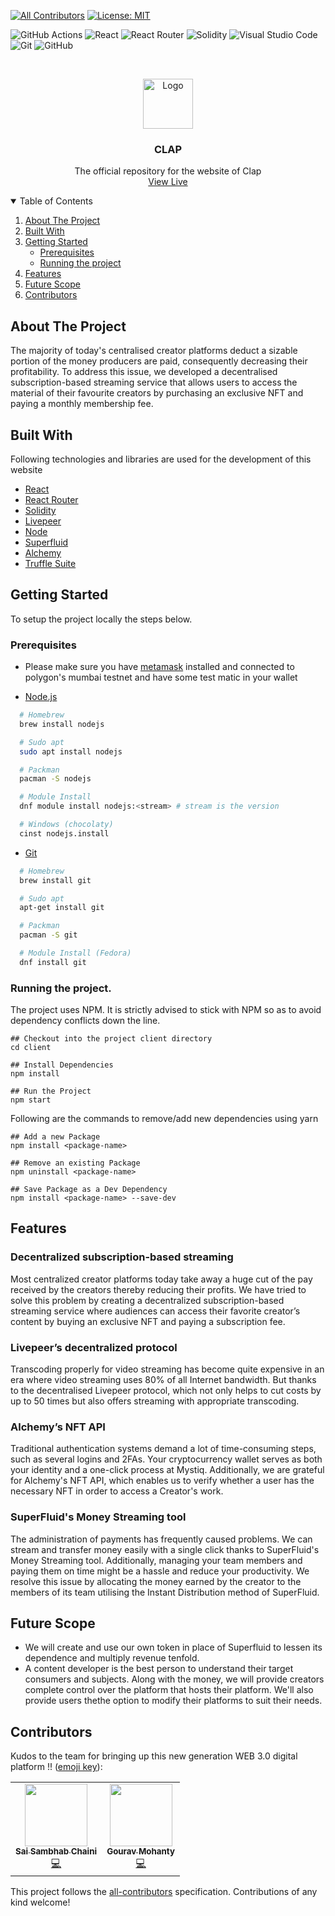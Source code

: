 
<!-- ALL-CONTRIBUTORS-BADGE:START - Do not remove or modify this section -->
[![All Contributors](https://img.shields.io/badge/all_contributors-2-orange.svg?style=flat-square)](#contributors-)
[![License: MIT](https://img.shields.io/badge/License-MIT-yellow.svg)](https://opensource.org/licenses/MIT)
<!-- ALL-CONTRIBUTORS-BADGE:END -->

<!-- Other badges-->
![GitHub Actions](https://img.shields.io/badge/github%20actions-%232671E5.svg?style=for-the-badge&logo=githubactions&logoColor=white)
![React](https://img.shields.io/badge/react-%2320232a.svg?style=for-the-badge&logo=react&logoColor=%2361DAFB)
![React Router](https://img.shields.io/badge/React_Router-CA4245?style=for-the-badge&logo=react-router&logoColor=white)
![Solidity](https://img.shields.io/badge/Solidity-e6e6e6?style=for-the-badge&logo=solidity&logoColor=black)
![Visual Studio Code](https://img.shields.io/badge/Visual%20Studio%20Code-0078d7.svg?style=for-the-badge&logo=visual-studio-code&logoColor=white)
![Git](https://img.shields.io/badge/git-%23F05033.svg?style=for-the-badge&logo=git&logoColor=white)
![GitHub](https://img.shields.io/badge/github-%23121011.svg?style=for-the-badge&logo=github&logoColor=white)
<!-- Other badges-->

<br />
<p align="center">
  <a href="https://github.com/a-sambhab/Relay">
    <img src="https://res.cloudinary.com/divr26z8e/image/upload/v1667665029/nubelson-fernandes-iE71-TMrrkE-unsplash_rctkbn.jpg" alt="Logo" width="80">
  </a>

  <h3 align="center">CLAP</h3>

  <p align="center">
    The official repository for the website of Clap
    <br />
    <a href="https://nftdocket.vercel.app/">View Live</a>
  </p>
</p>

<!-- TABLE OF CONTENTS -->
<details open="open">
  <summary>Table of Contents</summary>
  <ol>
    <li>
      <a href="#about-the-project">About The Project</a>
      <ul>
      </ul>
        <li><a href="#built-with">Built With</a></li>
    </li>
    <li>
      <a href="#getting-started">Getting Started</a>
      <ul>
        <li><a href="#prerequisites">Prerequisites</a></li>
        <li><a href="#running-the-project">Running the project</a></li>
      </ul>
    </li>
    <li><a href="#features">Features</a></li>
      <li><a href="#future-scope">Future Scope</a></li>
    <li><a href="#contributors">Contributors</a></li>
  </ol>
</details>

## About The Project

The majority of today's centralised creator platforms deduct a sizable portion of the money producers are paid, consequently decreasing their profitability. To address this issue, we developed a decentralised subscription-based streaming service that allows users to access the material of their favourite creators by purchasing an exclusive NFT and paying a monthly membership fee.

## Built With

Following technologies and libraries are used for the development of this website

- [React](https://reactjs.org/)
- [React Router](https://reactrouter.com/)
- [Solidity](https://docs.soliditylang.org/)
- [Livepeer](https://livepeer.org)
- [Node](https://nodejs.org/en/)
- [Superfluid](https://www.superfluid.finance)
- [Alchemy](https://www.alchemy.com)
- [Truffle Suite](https://trufflesuite.com)

## Getting Started

To setup the project locally the steps below.

### Prerequisites

- Please make sure you have [metamask](https://metamask.io/) installed and connected to polygon's mumbai testnet and have some test matic in your wallet

- [Node.js](https://nodejs.org/en/download/)

```sh
  # Homebrew
  brew install nodejs

  # Sudo apt
  sudo apt install nodejs

  # Packman
  pacman -S nodejs

  # Module Install
  dnf module install nodejs:<stream> # stream is the version

  # Windows (chocolaty)
  cinst nodejs.install

```

- [Git](https://git-scm.com/downloads)

```sh
  # Homebrew
  brew install git

  # Sudo apt
  apt-get install git

  # Packman
  pacman -S git

  # Module Install (Fedora)
  dnf install git

```


### Running the project.

The project uses NPM. It is strictly advised to stick with NPM so as to avoid dependency conflicts down the line.

```
## Checkout into the project client directory
cd client

## Install Dependencies
npm install

## Run the Project
npm start

```

Following are the commands to remove/add new dependencies using yarn

```
## Add a new Package
npm install <package-name>

## Remove an existing Package
npm uninstall <package-name>

## Save Package as a Dev Dependency
npm install <package-name> --save-dev
```

## Features

### Decentralized subscription-based streaming

Most centralized creator platforms today take away a huge cut of the pay received by the creators thereby reducing their profits. We have tried to solve this problem by creating a decentralized subscription-based streaming service where audiences can access their favorite creator’s content by buying an exclusive NFT and paying a subscription fee.

### Livepeer’s decentralized protocol

Transcoding properly for video streaming has become quite expensive in an era where video streaming uses 80% of all Internet bandwidth. But thanks to the decentralised Livepeer protocol, which not only helps to cut costs by up to 50 times but also offers streaming with appropriate transcoding.

### Alchemy’s NFT API

Traditional authentication systems demand a lot of time-consuming steps, such as several logins and 2FAs. Your cryptocurrency wallet serves as both your identity and a one-click process at Mystiq. Additionally, we are grateful for Alchemy's NFT API, which enables us to verify whether a user has the necessary NFT in order to access a Creator's work.

### SuperFluid's Money Streaming tool

The administration of payments has frequently caused problems. We can stream and transfer money easily with a single click thanks to SuperFluid's Money Streaming tool. Additionally, managing your team members and paying them on time might be a hassle and reduce your productivity. We resolve this issue by allocating the money earned by the creator to the members of its team utilising the Instant Distribution method of SuperFluid.

## Future Scope

* We will create and use our own token in place of Superfluid to lessen its dependence and multiply revenue tenfold.
* A content developer is the best person to understand their target consumers and subjects. Along with the money, we will provide creators complete control over the platform that hosts their platform. We'll also provide users thethe  option to modify their platforms to suit their needs.


## Contributors

Kudos to the team for bringing up this new generation WEB 3.0 digital platform !! ([emoji key](https://allcontributors.org/docs/en/emoji-key)):

<!-- ALL-CONTRIBUTORS-LIST:START - Do not remove or modify this section -->
<!-- prettier-ignore-start -->
<!-- markdownlint-disable -->
<table>
  <tr>
    <td align="center"><a href="https://github.com/a-sambhab"><img src="https://avatars.githubusercontent.com/u/84642011?v=4?s=100" width="100px;" alt=""/><br /><sub><b>Sai Sambhab Chaini</b></sub></a><br /><a href="https://github.com/a-sambhab/Relay/commits?author=a-sambhab" title="Code">💻</a></td>
    <td align="center"><a href="https://github.com/gouravmohanty7070"><img src="https://avatars.githubusercontent.com/u/77116228?s=400&u=209df5db5bf2b2f895f130120ec14004949e76c0&v=4" width="100px;" alt=""/><br /><sub><b>Gourav Mohanty</b></sub></a><br /><a href="https://github.com/a-sambhab/Relay/commits?author=gouravmohanty7070" title="Code">💻</a></td>
  </tr>
</table>

<!-- markdownlint-restore -->
<!-- prettier-ignore-end -->

<!-- ALL-CONTRIBUTORS-LIST:END -->

This project follows the [all-contributors](https://github.com/all-contributors/all-contributors) specification. Contributions of any kind welcome!


